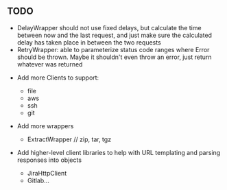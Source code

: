 ## TODO

- DelayWrapper should not use fixed delays, but calculate the time between now and the last request, and just make sure the calculated delay has taken place in between the two requests
- RetryWrapper: able to parameterize status code ranges where Error should be thrown. Maybe it shouldn't even throw an error, just return whatever was returned

* Add more Clients to support:
  * file
  * aws
  * ssh
  * git

* Add more wrappers
  * ExtractWrapper  // zip, tar, tgz

* Add higher-level client libraries to help with URL templating and parsing responses into objects
  * JiraHttpClient
  * Gitlab...